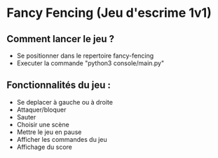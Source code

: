 # Fancy Fencing (Jeu d'escrime 1v1)

## Comment lancer le jeu ?
- Se positionner dans le repertoire fancy-fencing
- Executer la commande "python3 console/main.py"

## Fonctionnalités du jeu :
- Se deplacer à gauche ou à droite
- Attaquer/bloquer
- Sauter
- Choisir une scène
- Mettre le jeu en pause
- Afficher les commandes du jeu
- Affichage du score
